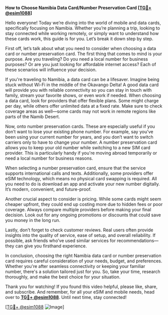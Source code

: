**How to Choose Namibia Data Card/Number Preservation Card [[TG💪+ @esim1088](https://t.me/s/esim1088)]**

Hello everyone! Today we’re diving into the world of mobile and data cards, specifically focusing on Namibia. Whether you’re planning a trip, looking to stay connected while working remotely, or simply want to understand how these cards work, this guide is for you. Let’s break it down step by step.

First off, let’s talk about what you need to consider when choosing a data card or number preservation card. The first thing that comes to mind is your purpose. Are you traveling? Do you need a local number for business purposes? Or are you just looking for affordable internet access? Each of these scenarios will influence your decision.

If you're traveling to Namibia, a data card can be a lifesaver. Imagine being stuck without Wi-Fi in the middle of the Okavango Delta! A good data card will provide you with reliable connectivity so you can stay in touch with family, stream your favorite shows, or even work if needed. When choosing a data card, look for providers that offer flexible plans. Some might charge per day, while others offer unlimited data at a fixed rate. Make sure to check coverage areas as well—some cards may not work in remote regions like parts of the Namib Desert.

Now, onto number preservation cards. These are especially useful if you don’t want to lose your existing phone number. For example, say you’ve been using your current number for years, and you don’t want to switch carriers only to have to change your number. A number preservation card allows you to keep your old number while switching to a new SIM card provider. This is particularly handy if you're moving abroad temporarily or need a local number for business reasons.

When selecting a number preservation card, ensure that the service supports international calls and texts. Additionally, some providers offer eSIM technology, which means no physical card swapping is required. All you need to do is download an app and activate your new number digitally. It’s modern, convenient, and future-proof.

Another crucial aspect to consider is pricing. While some cards might seem cheaper upfront, they could end up costing more due to hidden fees or poor coverage. Always compare multiple providers before making your final decision. Look out for any ongoing promotions or discounts that could save you money in the long run.

Lastly, don’t forget to check customer reviews. Real users often provide insights into the quality of service, ease of setup, and overall reliability. If possible, ask friends who’ve used similar services for recommendations—they can give you firsthand experience.

In conclusion, choosing the right Namibia data card or number preservation card requires careful consideration of your needs, budget, and preferences. Whether you're after seamless connectivity or keeping your familiar number, there's a solution tailored just for you. So, take your time, research thoroughly, and make the best choice for your situation.

Thank you for watching! If you found this video helpful, please like, share, and subscribe. And remember, for all your eSIM and mobile needs, head over to **[TG💪+ @esim1088](https://t.me/s/esim1088)**. Until next time, stay connected!

[[TG💪+ @esim1088](https://t.me/s/esim1088) ![Image](https://i.postimg.cc/Y0z9fWf4/image.png)]